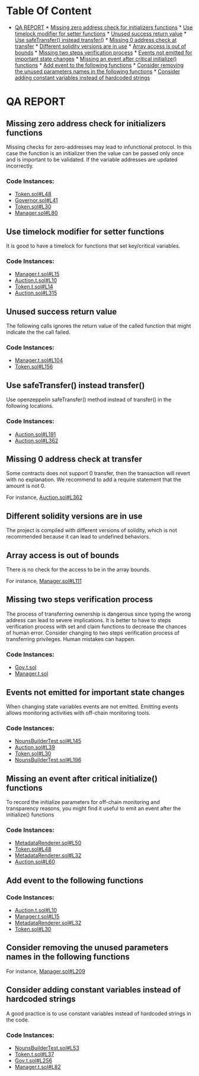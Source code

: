 
Table Of Content
================

* [QA REPORT](#qa-report)
        * [Missing zero address check for initializers functions](#missing-zero-address-check-for-initializers-functions)
        * [Use timelock modifier for setter functions](#use-timelock-modifier-for-setter-functions)
        * [Unused success return value](#unused-success-return-value)
        * [Use safeTransfer() instead transfer()](#use-safetransfer-instead-transfer)
        * [Missing 0 address check at transfer](#missing-0-address-check-at-transfer)
        * [Different solidity versions are in use](#different-solidity-versions-are-in-use)
        * [Array access is out of bounds](#array-access-is-out-of-bounds)
        * [Missing two steps verification process](#missing-two-steps-verification-process)
        * [Events not emitted for important state changes](#events-not-emitted-for-important-state-changes)
        * [Missing an event after critical initialize() functions](#missing-an-event-after-critical-initialize-functions)
        * [Add event to the following functions](#add-event-to-the-following-functions)
        * [Consider removing the unused parameters names in the following functions](#consider-removing-the-unused-parameters-names-in-the-following-functions)
        * [Consider adding constant variables instead of hardcoded strings](#consider-adding-constant-variables-instead-of-hardcoded-strings)

# QA REPORT

## Missing zero address check for initializers functions
Missing checks for zero-addresses may lead to infunctional protocol. In this case the function is an initializer then the value can be passed only once and is important to be validated. If the variable addresses are updated incorrectly.

### Code Instances:
- [Token.sol#L48](https://github.com/code-423n4/2022-09-nouns-builder/tree/main/src/token/Token.sol#L48)
- [Governor.sol#L41](https://github.com/code-423n4/2022-09-nouns-builder/tree/main/src/governance/governor/Governor.sol#L41)
- [Token.sol#L30](https://github.com/code-423n4/2022-09-nouns-builder/tree/main/src/token/Token.sol#L30)
- [Manager.sol#L80](https://github.com/code-423n4/2022-09-nouns-builder/tree/main/src/manager/Manager.sol#L80)

## Use timelock modifier for setter functions
It is good to have a timelock for functions that set key/critical variables.

### Code Instances:
- [Manager.t.sol#L15](https://github.com/code-423n4/2022-09-nouns-builder/tree/main/test/Manager.t.sol#L15)
- [Auction.t.sol#L10](https://github.com/code-423n4/2022-09-nouns-builder/tree/main/test/Auction.t.sol#L10)
- [Token.t.sol#L14](https://github.com/code-423n4/2022-09-nouns-builder/tree/main/test/Token.t.sol#L14)
- [Auction.sol#L315](https://github.com/code-423n4/2022-09-nouns-builder/tree/main/src/auction/Auction.sol#L315)

## Unused success return value
The following calls ignores the return value of the called function that might indicate the the call failed.

### Code Instances:
- [Manager.t.sol#L104](https://github.com/code-423n4/2022-09-nouns-builder/tree/main/test/Manager.t.sol#L104)
- [Token.sol#L156](https://github.com/code-423n4/2022-09-nouns-builder/tree/main/src/token/Token.sol#L156)

## Use safeTransfer() instead transfer()
Use openzeppelin safeTransfer() method instead of transfer() in the following locations.

### Code Instances:
- [Auction.sol#L191](https://github.com/code-423n4/2022-09-nouns-builder/tree/main/src/auction/Auction.sol#L191)
- [Auction.sol#L362](https://github.com/code-423n4/2022-09-nouns-builder/tree/main/src/auction/Auction.sol#L362)

## Missing 0 address check at transfer
Some contracts does not support 0 transfer, then the transaction will revert with no explanation. We recommend to add a require statement that the amount is not 0.

For instance, [Auction.sol#L362](https://github.com/code-423n4/2022-09-nouns-builder/tree/main/src/auction/Auction.sol#L362)

## Different solidity versions are in use
The project is compiled with different versions of solidity, which is not recommended because it can lead to undefined behaviors.

## Array access is out of bounds
There is no check for the access to be in the array bounds.

For instance, [Manager.sol#L111](https://github.com/code-423n4/2022-09-nouns-builder/tree/main/src/manager/Manager.sol#L111)

## Missing two steps verification process
The process of transferring ownership is dangerous since typing the wrong address can lead to severe implications. It is better to have to steps verification process with set and claim functions to decrease the chances of human error. Consider changing to two steps verification process of transferring privileges. Human mistakes can happen.

### Code Instances:
- [Gov.t.sol](https://github.com/code-423n4/2022-09-nouns-builder/tree/main/test/Gov.t.sol)
- [Manager.t.sol](https://github.com/code-423n4/2022-09-nouns-builder/tree/main/test/Manager.t.sol)

## Events not emitted for important state changes
When changing state variables events are not emitted. Emitting events allows monitoring activities with off-chain monitoring tools.

### Code Instances:
- [NounsBuilderTest.sol#L145](https://github.com/code-423n4/2022-09-nouns-builder/tree/main/test/utils/NounsBuilderTest.sol#L145)
- [Auction.sol#L39](https://github.com/code-423n4/2022-09-nouns-builder/tree/main/src/auction/Auction.sol#L39)
- [Token.sol#L30](https://github.com/code-423n4/2022-09-nouns-builder/tree/main/src/token/Token.sol#L30)
- [NounsBuilderTest.sol#L196](https://github.com/code-423n4/2022-09-nouns-builder/tree/main/test/utils/NounsBuilderTest.sol#L196)

## Missing an event after critical initialize() functions
To record the initialize parameters for off-chain monitoring and transparency reasons, you might find it useful to emit an event after the initialize() functions

### Code Instances:
- [MetadataRenderer.sol#L50](https://github.com/code-423n4/2022-09-nouns-builder/tree/main/src/token/metadata/MetadataRenderer.sol#L50)
- [Token.sol#L48](https://github.com/code-423n4/2022-09-nouns-builder/tree/main/src/token/Token.sol#L48)
- [MetadataRenderer.sol#L32](https://github.com/code-423n4/2022-09-nouns-builder/tree/main/src/token/metadata/MetadataRenderer.sol#L32)
- [Auction.sol#L60](https://github.com/code-423n4/2022-09-nouns-builder/tree/main/src/auction/Auction.sol#L60)

## Add event to the following functions


### Code Instances:
- [Auction.t.sol#L10](https://github.com/code-423n4/2022-09-nouns-builder/tree/main/test/Auction.t.sol#L10)
- [Manager.t.sol#L15](https://github.com/code-423n4/2022-09-nouns-builder/tree/main/test/Manager.t.sol#L15)
- [MetadataRenderer.sol#L32](https://github.com/code-423n4/2022-09-nouns-builder/tree/main/src/token/metadata/MetadataRenderer.sol#L32)
- [Token.sol#L30](https://github.com/code-423n4/2022-09-nouns-builder/tree/main/src/token/Token.sol#L30)

## Consider removing the unused parameters names in the following functions


For instance, [Manager.sol#L209](https://github.com/code-423n4/2022-09-nouns-builder/tree/main/src/manager/Manager.sol#L209)

## Consider adding constant variables instead of hardcoded strings
A good practice is to use constant variables instead of hardcoded strings in the code.

### Code Instances:
- [NounsBuilderTest.sol#L53](https://github.com/code-423n4/2022-09-nouns-builder/tree/main/test/utils/NounsBuilderTest.sol#L53)
- [Token.t.sol#L37](https://github.com/code-423n4/2022-09-nouns-builder/tree/main/test/Token.t.sol#L37)
- [Gov.t.sol#L256](https://github.com/code-423n4/2022-09-nouns-builder/tree/main/test/Gov.t.sol#L256)
- [Manager.t.sol#L82](https://github.com/code-423n4/2022-09-nouns-builder/tree/main/test/Manager.t.sol#L82)
